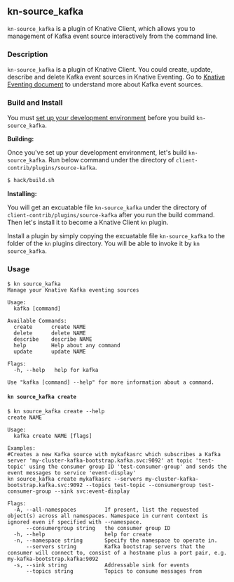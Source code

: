 ## kn-source_kafka

`kn-source_kafka` is a plugin of Knative Client, which allows you to management of Kafka event source interactively from the command line.

### Description

`kn-source_kafka` is a plugin of Knative Client. You could create, update, describe and delete Kafka event sources in Knative Eventing. Go to [Knative Eventing document](https://knative.dev/docs/eventing/samples/kafka/source/) to understand more about Kafka event sources.

### Build and Install

You must [set up your development environment](https://github.com/knative/client/blob/master/docs/DEVELOPMENT.md#prerequisites) before you build `kn-source_kafka`.

**Building:**

Once you've set up your development environment, let's build `kn-source_kafka`. Run below command under the directory of `client-contrib/plugins/source-kafka`.

```sh
$ hack/build.sh
```

**Installing:**

You will get an excuatable file `kn-source_kafka` under the directory of `client-contrib/plugins/source-kafka` after you run the build command. Then let's install it to become a Knative Client `kn` plugin.

Install a plugin by simply copying the excuatable file `kn-source_kafka` to the folder of the `kn` plugins directory. You will be able to invoke it by `kn source_kafka`.

### Usage

```
$ kn source_kafka
Manage your Knative Kafka eventing sources

Usage:
  kafka [command]

Available Commands:
  create      create NAME
  delete      delete NAME
  describe    describe NAME
  help        Help about any command
  update      update NAME

Flags:
  -h, --help   help for kafka

Use "kafka [command] --help" for more information about a command.
```

#### `kn source_kafka create`

```
$ kn source_kafka create --help
create NAME

Usage:
  kafka create NAME [flags]

Examples:
#Creates a new Kafka source with mykafkasrc which subscribes a Kafka server 'my-cluster-kafka-bootstrap.kafka.svc:9092' at topic 'test-topic' using the consumer group ID 'test-consumer-group' and sends the event messages to service 'event-display'
kn source_kafka create mykafkasrc --servers my-cluster-kafka-bootstrap.kafka.svc:9092 --topics test-topic --consumergroup test-consumer-group --sink svc:event-display

Flags:
  -A, --all-namespaces         If present, list the requested object(s) across all namespaces. Namespace in current context is ignored even if specified with --namespace.
      --consumergroup string   the consumer group ID
  -h, --help                   help for create
  -n, --namespace string       Specify the namespace to operate in.
      --servers string         Kafka bootstrap servers that the consumer will connect to, consist of a hostname plus a port pair, e.g. my-kafka-bootstrap.kafka:9092
  -s, --sink string            Addressable sink for events
      --topics string          Topics to consume messages from
```
